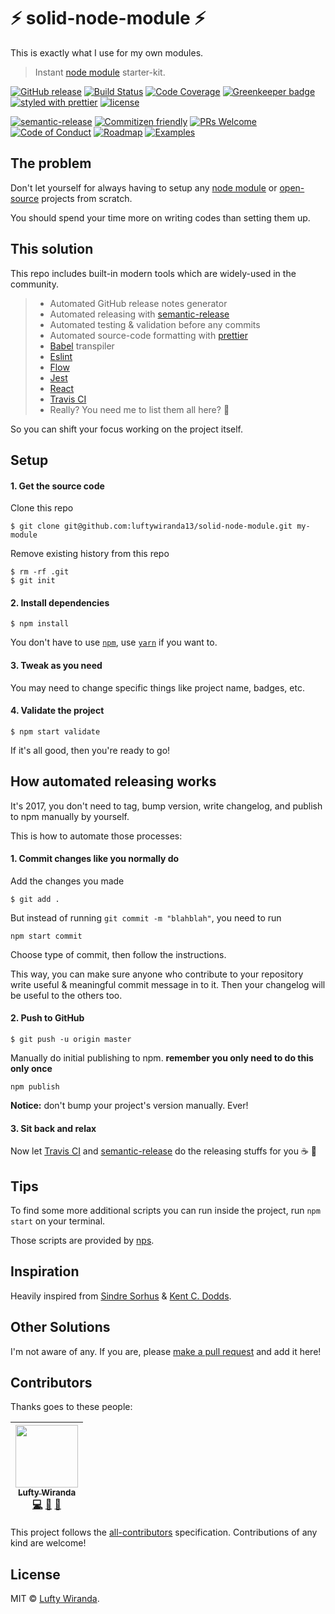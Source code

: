 # ⚡️ solid-node-module ⚡️
This is exactly what I use for my own modules.

> Instant [node module][npm-link] starter-kit.

[![GitHub release][release-badge]][release-link]
[![Build Status][build-badge]][build-link]
[![Code Coverage][coverage-badge]][coverage-link]
[![Greenkeeper badge][greenkeeper-badge]][greenkeeper-link]
[![styled with prettier][prettier-badge]][prettier-link]
[![license][license-badge]][license-link]

[![semantic-release][semantic-badge]][semantic-link]
[![Commitizen friendly][commitizen-badge]][commitizen-link]
[![PRs Welcome][prs-badge]][prs-link]
[![Code of Conduct][coc-badge]][coc-link]
[![Roadmap][roadmap-badge]][roadmap-link]
[![Examples][examples-badge]][examples-link]

## The problem
Don't let yourself for always having to setup any [node module][npm-link] or [open-source][open-source-link] projects from scratch.

You should spend your time more on writing codes than setting them up.


## This solution
This repo includes built-in modern tools which are widely-used in the community.
> * Automated GitHub release notes generator
> * Automated releasing with [semantic-release][semantic-link]
> * Automated testing & validation before any commits
> * Automated source-code formatting with [prettier][prettier-link]
> * [Babel][babel-link] transpiler
> * [Eslint][eslint-link]
> * [Flow][flow-link]
> * [Jest][jest-link]
> * [React][react-link]
> * [Travis CI][travis-link]
> * Really? You need me to list them all here? 🐰

So you can shift your focus working on the project itself.


## Setup
#### 1. Get the source code
Clone this repo
```
$ git clone git@github.com:luftywiranda13/solid-node-module.git my-module
```

Remove existing history from this repo
```
$ rm -rf .git
$ git init
```

#### 2. Install dependencies
```
$ npm install
```
You don't have to use [`npm`][npm-link], use [`yarn`][yarn-link] if you want to.

#### 3. Tweak as you need
You may need to change specific things like project name, badges, etc.

#### 4. Validate the project
```
$ npm start validate
```
If it's all good, then you're ready to go!


## How automated releasing works
It's 2017, you don't need to tag, bump version, write changelog, and publish to npm manually by yourself.

This is how to automate those processes:

#### 1. Commit changes like you normally do
Add the changes you made
```
$ git add .
```

But instead of running ```git commit -m "blahblah"```, you need to run
```
npm start commit
```

Choose type of commit, then follow the instructions.

This way, you can make sure anyone who contribute to your repository write useful & meaningful commit message in to it. Then your changelog will be useful to the others too.

#### 2. Push to GitHub
```
$ git push -u origin master
```

Manually do initial publishing to npm. **remember you only need to do this only once**
```
npm publish
```

**Notice:** don't bump your project's version manually. Ever!

#### 3. Sit back and relax
Now let [Travis CI][travis-link] and [semantic-release][semantic-link] do the releasing stuffs for you ☕ 💅


## Tips
To find some more additional scripts you can run inside the project, run ```npm start``` on your terminal.

Those scripts are provided by [nps][nps-link].


## Inspiration
Heavily inspired from [Sindre Sorhus][sindresorhus-link] & [Kent C. Dodds][kentcdodds-link].


## Other Solutions
I'm not aware of any. If you are, please [make a pull request][prs-link] and add it
here!

## Contributors
Thanks goes to these people:

<!-- ALL-CONTRIBUTORS-LIST:START - Do not remove or modify this section -->
| [<img src="https://avatars2.githubusercontent.com/u/22868432?v=3" width="100px;"/><br /><sub>Lufty Wiranda</sub>](https://www.instagram.com/luftywiranda13)<br />[💻](https://github.com/luftywiranda13/solid-node-module/commits?author=luftywiranda13 "Code") [📖](https://github.com/luftywiranda13/solid-node-module/commits?author=luftywiranda13 "Documentation") [🔌](#plugin-luftywiranda13 "Plugin/utility libraries") |
| :---: |
<!-- ALL-CONTRIBUTORS-LIST:END -->

This project follows the [all-contributors][all-contributors-link] specification.
Contributions of any kind are welcome!

## License
MIT &copy; [Lufty Wiranda](https://www.instagram.com/luftywiranda13).


[all-contributors-link]: https://github.com/kentcdodds/all-contributors
[babel-link]: https://babeljs.io
[build-badge]: https://img.shields.io/travis/luftywiranda13/solid-node-module.svg
[build-link]: https://travis-ci.org/luftywiranda13/solid-node-module
[coc-badge]: https://img.shields.io/badge/code%20of-conduct-ff69b4.svg
[coc-link]: https://github.com/luftywiranda13/solid-node-module/blob/master/other/CODE_OF_CONDUCT.md
[commitizen-badge]: https://img.shields.io/badge/commitizen-friendly-brightgreen.svg
[commitizen-link]: http://commitizen.github.io/cz-cli
[coverage-badge]: https://img.shields.io/codecov/c/github/luftywiranda13/solid-node-module.svg
[coverage-link]: https://codecov.io/github/luftywiranda13/solid-node-module
[eslint-link]: http://eslint.org/
[examples-badge]: https://img.shields.io/badge/%F0%9F%92%A1-examples-8C8E93.svg
[examples-link]: https://github.com/luftywiranda13/solid-node-module/blob/master/other/EXAMPLES.md
[flow-link]: https://flow.org/
[greenkeeper-badge]: https://badges.greenkeeper.io/luftywiranda13/solid-node-module.svg
[greenkeeper-link]: https://greenkeeper.io
[jest-link]: https://facebook.github.io/jest
[kentcdodds-link]: https://github.com/kentcdodds
[license-badge]: https://img.shields.io/github/license/luftywiranda13/solid-node-module.svg
[license-link]: https://github.com/luftywiranda13/solid-node-module/blob/master/LICENSE
[npm-link]: https://www.npmjs.com/
[nps-link]: https://github.com/kentcdodds/nps
[open-source-link]: https://en.wikipedia.org/wiki/Open-source_software
[prettier-badge]: https://img.shields.io/badge/styled_with-prettier-ff69b4.svg
[prettier-link]: https://github.com/prettier/prettier
[prs-badge]: https://img.shields.io/badge/PRs-welcome-brightgreen.svg
[prs-link]: http://makeapullrequest.com
[react-link]: https://github.com/facebook/react
[release-badge]: https://img.shields.io/github/release/luftywiranda13/solid-node-module.svg
[release-link]: https://github.com/luftywiranda13/solid-node-module/releases/latest
[roadmap-badge]: https://img.shields.io/badge/%F0%9F%93%94-roadmap-CD9523.svg
[roadmap-link]: https://github.com/luftywiranda13/solid-node-module/blob/master/other/ROADMAP.md
[semantic-badge]: https://img.shields.io/badge/%20%20%F0%9F%93%A6%F0%9F%9A%80-semantic--release-e10079.svg
[semantic-link]: https://github.com/semantic-release/semantic-release
[sindresorhus-link]: https://github.com/sindresorhus
[travis-link]: https://travis-ci.org
[yarn-link]: https://yarnpkg.com
